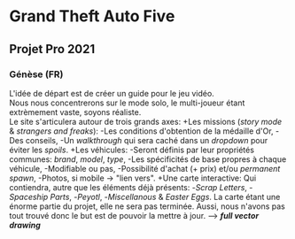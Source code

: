 # Grand Theft Auto Five

## Projet Pro 2021

### Génèse (FR)

L'idée de départ est de créer un guide pour le jeu vidéo.  
Nous nous concentrerons sur le mode solo, le multi-joueur étant extrèmement vaste, soyons réaliste.  
Le site s'articulera autour de trois grands axes:
+Les missions (*story mode* & *strangers and freaks*):
-Les conditions d'obtention de la médaille d'Or,
-Des conseils,
-Un *walkthrough* qui sera caché dans un *dropdown* pour éviter les *spoils*.
+Les véhicules:
-Seront définis par leur propriétés communes: *brand*, *model*, *type*,
-Les spécificités de base propres à chaque véhicule,
-Modifiable ou pas,
-Possibilité d'achat (+ prix) et/ou *permanent spawn*,
-Photos, si mobile -> "lien vers".
+Une carte interactive:
Qui contiendra, autre que les éléments déjà présents:
-*Scrap Letters*,
-*Spaceship Parts*,
-*Peyotl*,
-*Miscellanous* & *Easter Eggs*.
La carte étant une énorme partie du projet, elle ne sera pas terminée.
Aussi, nous n'avons pas tout trouvé donc le but est de pouvoir la mettre à jour.
--> **_full vector drawing_**